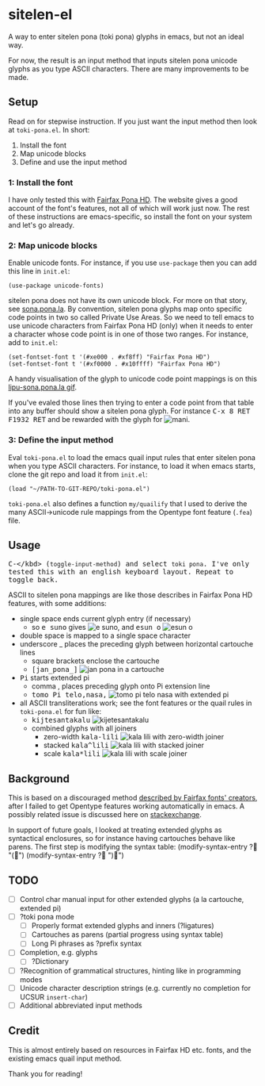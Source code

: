 # sitelen-el

A way to enter sitelen pona (toki pona) glyphs in emacs, but not an ideal way.

For now, the result is an input method that inputs sitelen pona unicode glyphs as you type ASCII characters. There are many improvements to be made.

## Setup

Read on for stepwise instruction. If you just want the input method then look at `toki-pona.el`. In short:
1. Install the font
2. Map unicode blocks
3. Define and use the input method

### 1: Install the font

I have only tested this with [Fairfax Pona HD](https://www.kreativekorp.com/software/fonts/fairfaxponahd/). The website gives a good account of the font's features, not all of which will work just now. The rest of these instructions are emacs-specific, so install the font on your system and let's go already.

### 2: Map unicode blocks

Enable unicode fonts. For instance, if you use `use-package` then you can add this line in `init.el`:

    (use-package unicode-fonts)

sitelen pona does not have its own unicode block. For more on that story, see [sona.pona.la](https://sona.pona.la/wiki/Unicode). By convention, sitelen pona glyphs map onto specific code points in two so called Private Use Areas. So we need to tell emacs to use unicode characters from Fairfax Pona HD (only) when it needs to enter a character whose code point is in one of those two ranges. For instance, add to `init.el`:

    (set-fontset-font t '(#xe000 . #xf8ff) "Fairfax Pona HD")
    (set-fontset-font t '(#xf0000 . #x10ffff) "Fairfax Pona HD")
    
A handy visualisation of the glyph to unicode code point mappings is on this [lipu-sona.pona.la gif](https://lipu-sona.pona.la/sitelen_ucsur.gif).

If you've evaled those lines then trying to enter a code point from that table into any buffer should show a sitelen pona glyph. For instance <kbd>C-x 8 RET F1932 RET</kbd> and be rewarded with the glyph for ![mani](./doc/mani.png).

### 3: Define the input method

Eval `toki-pona.el` to load the emacs quail input rules that enter sitelen pona when you type ASCII characters. For instance, to load it when emacs starts, clone the git repo and load it from `init.el`:

    (load "~/PATH-TO-GIT-REPO/toki-pona.el")

`toki-pona.el` also defines a function `my/quailify` that I used to derive the many ASCII->unicode rule mappings from the Opentype font feature (`.fea`) file.

## Usage

<kbd>C-\</kbd> (`toggle-input-method`) and select `toki pona`. I've only tested this with an english keyboard layout. Repeat to toggle back.

ASCII to sitelen pona mappings are like those describes in Fairfax Pona HD features, with some additions:
- single space ends current glyph entry (if necessary)
  - so <kbd>e suno</kbd> gives ![e suno](./doc/e_suno.png), and <kbd>esun o</kbd> ![esun o](./doc/esun_o.png)
- double space is mapped to a single space character
- underscore _ places the preceding glyph between horizontal cartouche lines
  - square brackets enclose the cartouche
  - <kbd>[jan_pona_]</kbd> ![jan pona in a cartouche](./doc/janPona.png)
- <kbd>Pi</kbd> starts extended pi
  - comma , places preceding glyph onto Pi extension line
  - <kbd>tomo Pi telo,nasa,</kbd> ![tomo pi telo nasa with extended pi](./doc/tomoPiTeloNasa.png)
- all ASCII transliterations work; see the font features or the quail rules in `toki-pona.el` for fun like:
  - <kbd>kijtesantakalu</kbd> ![kijetesantakalu](./doc/kijetesantakalu.png)
  - combined glyphs with all joiners
    - zero-width <kbd>kala-lili</kbd> ![kala lili with zero-width joiner](./doc/kalaLiliZero.png)
    - stacked <kbd>kala^lili</kbd> ![kala lili with stacked joiner](./doc/kalaLiliStacked.png)
    - scale <kbd>kala*lili</kbd> ![kala lili with scale joiner](./doc/kalaLiliScale.png)
    
## Background

This is based on a discouraged method [described by Fairfax fonts' creators](https://www.kreativekorp.com/ucsur/charts/sitelen.html), after I failed to get Opentype features working automatically in emacs. A possibly related issue is discussed here on [stackexchange](https://emacs.stackexchange.com/a/61981).

In support of future goals, I looked at treating extended glyphs as syntactical enclosures, so for instance having cartouches behave like parens. The first step is modifying the syntax table:
    (modify-syntax-entry ?󱦐 "(󱦑")
    (modify-syntax-entry ?󱦑 ")󱦐")

## TODO

- [ ] Control char manual input for other extended glyphs (a la cartouche, extended pi)
- [ ] ?toki pona mode
  - [ ] Properly format extended glyphs and inners (?ligatures)
  - [ ] Cartouches as parens (partial progress using syntax table)
  - [ ] Long Pi phrases as ?prefix syntax
- [ ] Completion, e.g. glyphs
  - [ ] ?Dictionary
- [ ] ?Recognition of grammatical structures, hinting like in programming modes
- [ ] Unicode character description strings (e.g. currently no completion for UCSUR `insert-char`)
- [ ] Additional abbreviated input methods

## Credit

This is almost entirely based on resources in Fairfax HD etc. fonts, and the existing emacs quail input method.

Thank you for reading!
